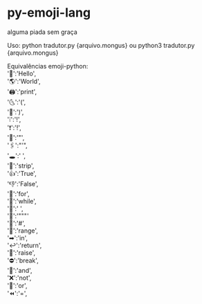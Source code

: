 # py-emoji-lang
alguma piada sem graça

Uso:
python tradutor.py {arquivo.mongus}
ou
python3 tradutor.py {arquivo.mongus}

Equivalências emoji-python:<br>
'👋':'Hello', <br>
'🌎':'World',<br>
'🖨':'print',<br>
'🌜':'(',<br>
'🌛':')',<br>
'❕':'!',<br>
'❗':'!',<br>
'📎':'"',<br>
'🖇':"'",<br>
'🕳':' ',<br>
'👙':'strip',<br>
'👍':'True',<br>
'👎':'False',<br>
'🔁':'for',<br>
'🔂':'while',<br>
'📑':'  ',<br>
'📄':'"""'<br>
'📝':'#',<br>
'👐':'range',<br>
'➡':'in',<br>
'↩':'return',<br>
'🚩':'raise',<br>
'⛔':'break',<br>
'🤝':'and',<br>
'❌':'not',<br>
'🙌':'or',<br>
'⏪':'=',<br>
